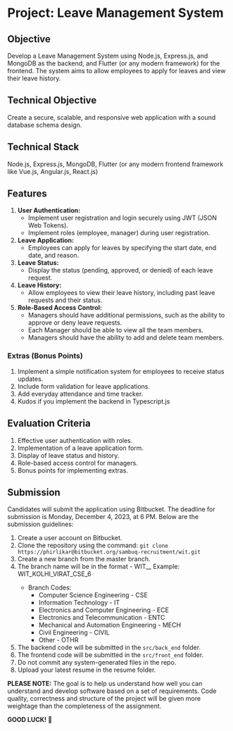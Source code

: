 # Project: Leave Management System

## Objective
Develop a Leave Management System using Node.js, Express.js, and MongoDB as the backend, and Flutter (or any modern framework) for the frontend. The system aims to allow employees to apply for leaves and view their leave history.

## Technical Objective
Create a secure, scalable, and responsive web application with a sound database schema design.

## Technical Stack
Node.js, Express.js, MongoDB, Flutter (or any modern frontend framework like Vue.js, Angular.js, React.js)

## Features
1. **User Authentication:**
   - Implement user registration and login securely using JWT (JSON Web Tokens).
   - Implement roles (employee, manager) during user registration.
2. **Leave Application:**
   - Employees can apply for leaves by specifying the start date, end date, and reason.
3. **Leave Status:**
   - Display the status (pending, approved, or denied) of each leave request.
4. **Leave History:**
   - Allow employees to view their leave history, including past leave requests and their status.
5. **Role-Based Access Control:**
   - Managers should have additional permissions, such as the ability to approve or deny leave requests.
   - Each Manager should be able to view all the team members.
   - Managers should have the ability to add and delete team members.

### Extras (Bonus Points)
1. Implement a simple notification system for employees to receive status updates.
2. Include form validation for leave applications.
3. Add everyday attendance and time tracker.
4. Kudos if you implement the backend in Typescript.js

## Evaluation Criteria
1. Effective user authentication with roles.
2. Implementation of a leave application form.
3. Display of leave status and history.
4. Role-based access control for managers.
5. Bonus points for implementing extras.

## Submission
Candidates will submit the application using Bitbucket. The deadline for submission is Monday, December 4, 2023, at 6 PM. Below are the submission guidelines:

1. Create a user account on Bitbucket.
2. Clone the repository using the command: `git clone https://phirlikar@bitbucket.org/sambuq-recruitment/wit.git`
3. Create a new branch from the master branch.
4. The branch name will be in the format - WIT_<LASTNAME>_<FIRSTNAME>_<BRANCH>_<SEMESTER>
   Example: WIT_KOLHI_VIRAT_CSE_6
   - Branch Codes:
     - Computer Science Engineering - CSE
     - Information Technology - IT
     - Electronics and Computer Engineering - ECE
     - Electronics and Telecommunication - ENTC
     - Mechanical and Automation Engineering - MECH
     - Civil Engineering - CIVIL
     - Other - OTHR
5. The backend code will be submitted in the `src/back_end` folder.
6. The frontend code will be submitted in the `src/front_end` folder.
7. Do not commit any system-generated files in the repo.
8. Upload your latest resume in the resume folder.

**PLEASE NOTE:** The goal is to help us understand how well you can understand and develop software based on a set of requirements. Code quality, correctness and structure of the project will be given more weightage than the completeness of the assignment.

**GOOD LUCK! 🚀**
